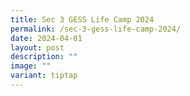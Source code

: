 ```yaml
---
title: Sec 3 GESS Life Camp 2024
permalink: /sec-3-gess-life-camp-2024/
date: 2024-04-01
layout: post
description: ""
image: ""
variant: tiptap
---
```

